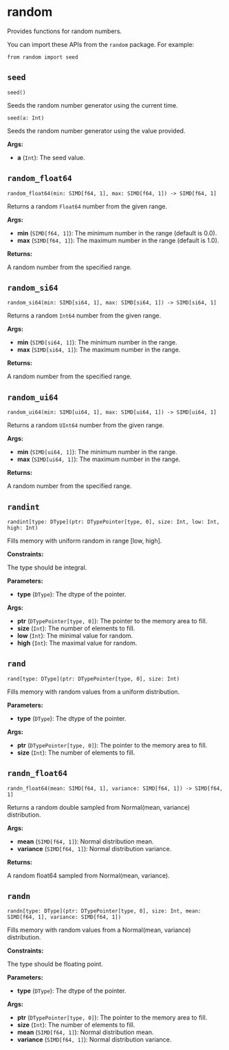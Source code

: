 # random

Provides functions for random numbers.

You can import these APIs from the `random` package. For example:

```
from random import seed
```

## `seed`

`seed()`

Seeds the random number generator using the current time.

`seed(a: Int)`

Seeds the random number generator using the value provided.

**Args:**

- ​**a** (`Int`): The seed value.

## `random_float64`

`random_float64(min: SIMD[f64, 1], max: SIMD[f64, 1]) -> SIMD[f64, 1]`

Returns a random `Float64` number from the given range.

**Args:**

- ​**min** (`SIMD[f64, 1]`): The minimum number in the range (default is 0.0).
- ​**max** (`SIMD[f64, 1]`): The maximum number in the range (default is 1.0).

**Returns:**

A random number from the specified range.

## `random_si64`

`random_si64(min: SIMD[si64, 1], max: SIMD[si64, 1]) -> SIMD[si64, 1]`

Returns a random `Int64` number from the given range.

**Args:**

- ​**min** (`SIMD[si64, 1]`): The minimum number in the range.
- ​**max** (`SIMD[si64, 1]`): The maximum number in the range.

**Returns:**

A random number from the specified range.

## `random_ui64`

`random_ui64(min: SIMD[ui64, 1], max: SIMD[ui64, 1]) -> SIMD[ui64, 1]`

Returns a random `UInt64` number from the given range.

**Args:**

- ​**min** (`SIMD[ui64, 1]`): The minimum number in the range.
- ​**max** (`SIMD[ui64, 1]`): The maximum number in the range.

**Returns:**

A random number from the specified range.

## `randint`

`randint[type: DType](ptr: DTypePointer[type, 0], size: Int, low: Int, high: Int)`

Fills memory with uniform random in range \[low, high\].

**Constraints:**

The type should be integral.

**Parameters:**

- ​**type** (`DType`): The dtype of the pointer.

**Args:**

- ​**ptr** (`DTypePointer[type, 0]`): The pointer to the memory area to fill.
- ​**size** (`Int`): The number of elements to fill.
- ​**low** (`Int`): The minimal value for random.
- ​**high** (`Int`): The maximal value for random.

## `rand`

`rand[type: DType](ptr: DTypePointer[type, 0], size: Int)`

Fills memory with random values from a uniform distribution.

**Parameters:**

- ​**type** (`DType`): The dtype of the pointer.

**Args:**

- ​**ptr** (`DTypePointer[type, 0]`): The pointer to the memory area to fill.
- ​**size** (`Int`): The number of elements to fill.

## `randn_float64`

`randn_float64(mean: SIMD[f64, 1], variance: SIMD[f64, 1]) -> SIMD[f64, 1]`

Returns a random double sampled from Normal(mean, variance) distribution.

**Args:**

- ​**mean** (`SIMD[f64, 1]`): Normal distribution mean.
- ​**variance** (`SIMD[f64, 1]`): Normal distribution variance.

**Returns:**

A random float64 sampled from Normal(mean, variance).

## `randn`

`randn[type: DType](ptr: DTypePointer[type, 0], size: Int, mean: SIMD[f64, 1], variance: SIMD[f64, 1])`

Fills memory with random values from a Normal(mean, variance) distribution.

**Constraints:**

The type should be floating point.

**Parameters:**

- ​**type** (`DType`): The dtype of the pointer.

**Args:**

- ​**ptr** (`DTypePointer[type, 0]`): The pointer to the memory area to fill.
- ​**size** (`Int`): The number of elements to fill.
- ​**mean** (`SIMD[f64, 1]`): Normal distribution mean.
- ​**variance** (`SIMD[f64, 1]`): Normal distribution variance.